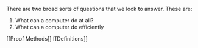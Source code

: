 There are two broad sorts of questions that we look to answer. These are:
1. What can a computer do at all?
2. What can a computer do efficiently

[[Proof Methods]]
[[Definitions]]

